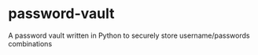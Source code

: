 # password-vault
A password vault written in Python to securely store username/passwords combinations
